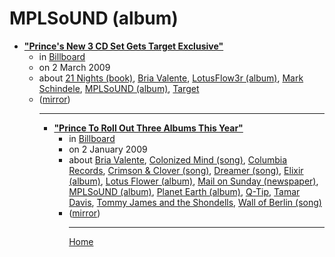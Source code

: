 # MPLSoUND (album)

 - [**"Prince's New 3 CD Set Gets Target Exclusive"**](https://www.billboard.com/articles//1273749/princes-new-3-cd-set-gets-target-exclusive)<ul><li>in [Billboard](https://www.billboard.com/)</li><li>on 2 March 2009</li><li>about [21 Nights (book)](../../../topics/book/21-nights/index.md), [Bria Valente](../../../topics/bria-valente/index.md), [LotusFlow3r (album)](../../../topics/album/lotusflow3r/index.md), [Mark Schindele](../../../topics/mark-schindele/index.md), [MPLSoUND (album)](../../../topics/album/mplsound/index.md), [Target](../../../topics/target/index.md)</li><li>([mirror](https://web.archive.org/web/*/https://www.billboard.com/articles//1273749/princes-new-3-cd-set-gets-target-exclusive))</li><ul>

----

 - [**"Prince To Roll Out Three Albums This Year"**](https://www.billboard.com/articles/business/269676/prince-to-roll-out-three-albums-this-year)<ul><li>in [Billboard](https://www.billboard.com/)</li><li>on 2 January 2009</li><li>about [Bria Valente](../../../topics/bria-valente/index.md), [Colonized Mind (song)](../../../topics/song/colonized-mind/index.md), [Columbia Records](../../../topics/columbia-records/index.md), [Crimson & Clover (song)](../../../topics/song/crimson-clover/index.md), [Dreamer (song)](../../../topics/song/dreamer/index.md), [Elixir (album)](../../../topics/album/elixir/index.md), [Lotus Flower (album)](../../../topics/album/lotus-flower/index.md), [Mail on Sunday (newspaper)](../../../topics/newspaper/mail-on-sunday/index.md), [MPLSoUND (album)](../../../topics/album/mplsound/index.md), [Planet Earth (album)](../../../topics/album/planet-earth/index.md), [Q-Tip](../../../topics/q-tip/index.md), [Tamar Davis](../../../topics/tamar-davis/index.md), [Tommy James and the Shondells](../../../topics/tommy-james-and-the-shondells/index.md), [Wall of Berlin (song)](../../../topics/song/wall-of-berlin/index.md)</li><li>([mirror](https://web.archive.org/web/*/https://www.billboard.com/articles/business/269676/prince-to-roll-out-three-albums-this-year))</li><ul>

----

[Home](../index.md)
